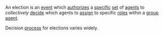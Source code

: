 An election is an [event](https://github.com/gcassel/Modular-Organization-Terminology/blob/master/terms/event.md) which [authorizes](https://github.com/gcassel/Modular-Organization-Terminology/blob/master/terms/authority.md) a [specific](https://github.com/gcassel/Modular-Organization-Terminology/blob/master/terms/specific.md) [set](https://github.com/gcassel/Modular-Organization-Terminology/blob/master/terms/set.md) of [agents](https://github.com/gcassel/Modular-Organization-Terminology/blob/master/terms/agent.md) to *collectively* [decide](https://github.com/gcassel/Modular-Organization-Terminology/blob/master/terms/decision.md) which agents to [assign](https://github.com/gcassel/Modular-Organization-Terminology/blob/master/terms/assignment.md) to specific [roles](https://github.com/gcassel/Modular-Organization-Terminology/blob/master/terms/role.md) within a [group agent](https://github.com/gcassel/Modular-Organization-Terminology/blob/master/compound-terms/group-agent.md). 

Decision [process](https://github.com/gcassel/Modular-Organization-Terminology/blob/master/compound-terms/process.md) for elections varies widely.
